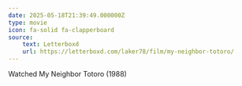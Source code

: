 ```yaml
---
date: 2025-05-18T21:39:49.000000Z
type: movie
icon: fa-solid fa-clapperboard
source: 
    text: Letterboxd
    url: https://letterboxd.com/laker78/film/my-neighbor-totoro/
---
```


Watched My Neighbor Totoro (1988)